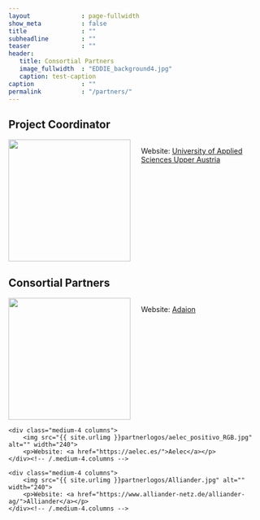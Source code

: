 ```yaml
---
layout              : page-fullwidth
show_meta           : false
title               : ""
subheadline         : ""
teaser              : ""
header:
   title: Consortial Partners
   image_fullwidth  : "EDDIE_background4.jpg"
   caption: test-caption
caption             : ""
permalink           : "/partners/"
---
```

## Project Coordinator
<div class="row t60">
    <div class="medium-6 columns b30">
        <img src="{{ site.urlimg }}partnerlogos/fhooe.jpg" alt="" width="240">
        <p>Website: <a href="https://fh-ooe.at/en">University of Applied Sciences Upper Austria</a></p>
    </div><!-- /.medium-6.columns -->
</div><!-- /.row -->

## Consortial Partners
<div class="row t30">
    <div class="medium-4 columns">
        <img src="{{ site.urlimg }}partnerlogos/adaion-azul-verde.png" alt="" width="240">
        <p>Website: <a href="https://www.adaion.energy/">Adaion</a></p>
    </div><!-- /.medium-4.columns -->

    <div class="medium-4 columns">
        <img src="{{ site.urlimg }}partnerlogos/aelec_positivo_RGB.jpg" alt="" width="240">
        <p>Website: <a href="https://aelec.es/">Aelec</a></p>
    </div><!-- /.medium-4.columns -->

    <div class="medium-4 columns">
        <img src="{{ site.urlimg }}partnerlogos/Alliander.jpg" alt="" width="240">
        <p>Website: <a href="https://www.alliander-netz.de/alliander-ag/">Alliander</a></p>
    </div><!-- /.medium-4.columns -->
</div><!-- /.row -->
